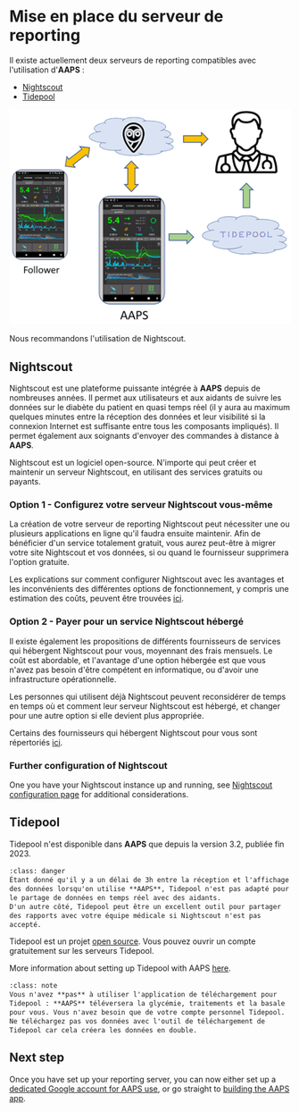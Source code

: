 # Mise en place du serveur de reporting

Il existe actuellement deux serveurs de reporting compatibles avec l'utilisation d'**AAPS** :

- [Nightscout](https://nightscout.github.io/)
- [Tidepool](https://www.tidepool.org/)

![Reporting Servers](../images/Building-the-App/ReportingServer.png)

Nous recommandons l'utilisation de Nightscout.

## Nightscout

Nightscout est une plateforme puissante intégrée à **AAPS** depuis de nombreuses années. Il permet aux utilisateurs et aux aidants de suivre les données sur le diabète du patient en quasi temps réel (il y aura au maximum quelques minutes entre la réception des données et leur visibilité si la connexion Internet est suffisante entre tous les composants impliqués). Il permet également aux soignants d'envoyer des commandes à distance à **AAPS**.

Nightscout est un logiciel open-source. N'importe qui peut créer et maintenir un serveur Nightscout, en utilisant des services gratuits ou payants.

### Option 1 - Configurez votre serveur Nightscout vous-même

La création de votre serveur de reporting Nightscout peut nécessiter une ou plusieurs applications en ligne qu'il faudra ensuite maintenir. Afin de bénéficier d'un service totalement gratuit, vous aurez peut-être à migrer votre site Nightscout et vos données, si ou quand le fournisseur supprimera l'option gratuite.

Les explications sur comment configurer Nightscout avec les avantages et les inconvénients des différentes options de fonctionnement, y compris une estimation des coûts, peuvent être trouvées [ici](https://nightscout.github.io/nightscout/new_user/#free-diy).

### Option 2 - Payer pour un service Nightscout hébergé

Il existe également les propositions de différents fournisseurs de services qui hébergent Nightscout pour vous, moyennant des frais mensuels. Le coût est abordable, et l'avantage d'une option hébergée est que vous n'avez pas besoin d'être compétent en informatique, ou d'avoir une infrastructure opérationnelle.

Les personnes qui utilisent déjà Nightscout peuvent reconsidérer de temps en temps où et comment leur serveur Nightscout est hébergé, et changer pour une autre option si elle devient plus appropriée.

Certains des fournisseurs qui hébergent Nightscout pour vous sont répertoriés [ici](https://nightscout.github.io/nightscout/new_user/#vendors-comparison-table).

### Further configuration of Nightscout

One you have your Nightscout instance up and running, see [Nightscout configuration page](../SettingUpAaps/Nightscout.md) for additional considerations.

## Tidepool

Tidepool n'est disponible dans **AAPS** que depuis la version 3.2, publiée fin 2023.

```{admonition} Tidepool with **AAPS** is only for reporting
:class: danger  
Étant donné qu'il y a un délai de 3h entre la réception et l'affichage des données lorsqu'on utilise **AAPS**, Tidepool n'est pas adapté pour le partage de données en temps réel avec des aidants.
D'un autre côté, Tidepool peut être un excellent outil pour partager des rapports avec votre équipe médicale si Nightscout n'est pas accepté.  
```

Tidepool est un projet [open source](https://github.com/tidepool-org). Vous pouvez ouvrir un compte gratuitement sur les serveurs Tidepool.

More information about setting up Tidepool with AAPS [here](../SettingUpAaps/Tidepool.md).

```{admonition} **AAPS** has a the uploader for Tidepool integrated
:class: note
Vous n'avez **pas** à utiliser l'application de téléchargement pour Tidepool : **AAPS** téléversera la glycémie, traitements et la basale pour vous. Vous n'avez besoin que de votre compte personnel Tidepool. Ne téléchargez pas vos données avec l'outil de téléchargement de Tidepool car cela créera les données en double.  
```

## Next step

Once you have set up your reporting server, you can now either set up a [dedicated Google account for AAPS use](../SettingUpAaps/DedicatedGoogleAccountForAaps.md), or go straight to [building the AAPS app](../SettingUpAaps/BuildingAaps.md).
